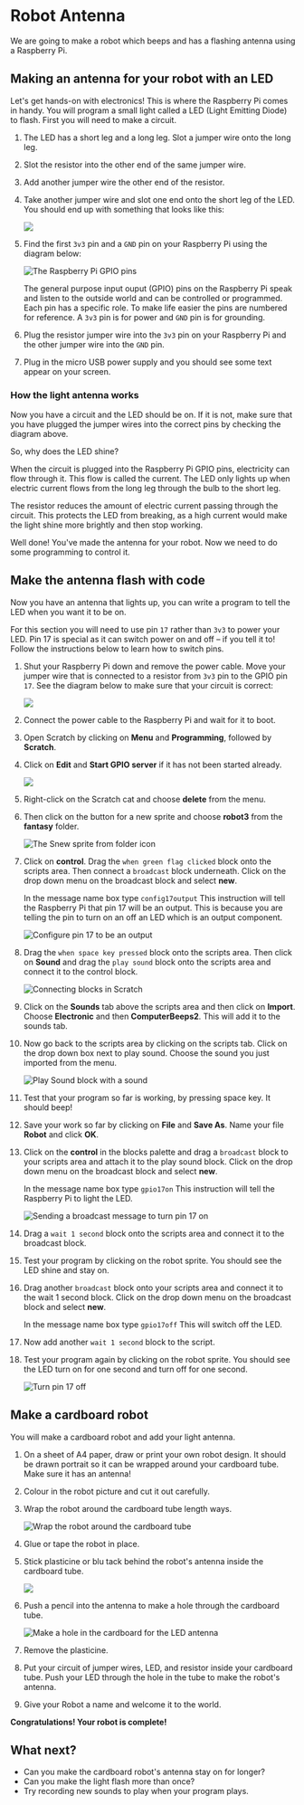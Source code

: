 # Robot Antenna

We are going to make a robot which beeps and has a flashing antenna using a Raspberry Pi.

## Making an antenna for your robot with an LED

Let's get hands-on with electronics!  This is where the Raspberry Pi comes in handy. You will program a small light called a LED (Light Emitting Diode) to flash. First you will need to make a circuit. 

1.  The LED has a short leg and a long leg. Slot a jumper wire onto the long leg.

2.  Slot the resistor into the other end of the same jumper wire.

3.  Add another jumper wire the other end of the resistor.

4.  Take another jumper wire and slot one end onto the short leg of the LED. You should end up with something that looks like this:

    ![](images/led-wired.png)

5.  Find the first `3v3` pin and a `GND` pin on your Raspberry Pi using the diagram below:

    ![](images/gpio.png "The Raspberry Pi GPIO pins")

    The general purpose input ouput (GPIO) pins on the Raspberry Pi speak and listen to the outside world and can be          controlled or programmed.  Each pin has a specific role. To make life easier the pins are numbered for reference. A `3v3` pin is for power and `GND` pin is for grounding.

6.  Plug the resistor jumper wire into the `3v3` pin on your Raspberry Pi and the other jumper wire into the `GND` pin.

7.  Plug in the micro USB power supply and you should see some text appear on your screen.

### How the light antenna works

Now you have a circuit and the LED should be on. If it is not, make sure that you have plugged the jumper wires into the correct pins by checking the diagram above.

So, why does the LED shine?

When the circuit is plugged into the Raspberry Pi GPIO pins, electricity can flow through it. This flow is called the current. The LED only lights up when electric current flows from the long leg through the bulb to the short leg.

The resistor reduces the amount of electric current passing through the circuit. This protects the LED from breaking, as a high current would make the light shine more brightly and then stop working.

Well done! You've made the antenna for your robot. Now we need to do some programming to control it.

## Make the antenna flash with code

Now you have an antenna that lights up, you can write a program to tell the LED when you want it to be on.

For this section you will need to use pin `17` rather than `3v3` to power your LED. Pin 17 is special as it can switch power on and off – if you tell it to! Follow the instructions below to learn how to switch pins.

1.  Shut your Raspberry Pi down and remove the power cable. Move your jumper wire that is connected to a resistor from `3v3` pin to the GPIO pin `17`. See the diagram below to make sure that your circuit is correct:

    ![](images/finished-circuit.png)

1.  Connect the power cable to the Raspberry Pi and wait for it to boot.

1.  Open Scratch by clicking on **Menu** and **Programming**, followed by **Scratch**.

1.  Click on **Edit** and **Start GPIO server** if it has not been started already.  

    ![](images/gpio-server.png)

1.  Right-click on the Scratch cat and choose **delete** from the menu.

1. Then click on the button for a new sprite and choose **robot3** from the **fantasy** folder.

    ![](images/new_sprite.png "The Snew sprite from folder icon")

1. Click on **control**. Drag the `when green flag clicked` block onto the scripts area. Then connect a `broadcast` block underneath. Click on the drop down menu on the broadcast block and select **new**.

    In the message name box type `config17output` This instruction will tell the Raspberry Pi that pin 17 will be an output. This is because you are telling the pin to turn on an off an LED which is an output component. 
    
    ![](images/setup-blocks.png "Configure pin 17 to be an output")

1. Drag the `when space key pressed` block onto the scripts area. Then click on **Sound** and drag the `play sound` block onto the scripts area and connect it to the control block.

    ![](images/play_sound.png "Connecting blocks in Scratch")

1.  Click on the **Sounds** tab above the scripts area and then click on **Import**. Choose **Electronic** and then **ComputerBeeps2**. This will add it to the sounds tab.

1.  Now go back to the scripts area by clicking on the scripts tab. Click on the drop down box next to play sound. Choose the sound you just imported from the menu.

    ![](images/play_sound_beep.png "Play Sound block with a sound")

1. Test that your program so far is working, by pressing space key. It should beep!

1. Save your work so far by clicking on **File** and **Save As**. Name your file **Robot** and click **OK**.

1. Click on the **control** in the blocks palette and drag a `broadcast` block to your scripts area and attach it to the play sound block. Click on the drop down menu on the broadcast block and select **new**.

    In the message name box type `gpio17on` This instruction will tell the Raspberry Pi to light the LED.

    ![](images/pin11on.png "Sending a broadcast message to turn pin 17 on")

1. Drag a `wait 1 second` block onto the scripts area and connect it to the broadcast block.

1. Test your program by clicking on the robot sprite. You should see the LED shine and stay on.

1. Drag another `broadcast` block onto your scripts area and connect it to the wait 1 second block. Click on the drop down menu on the broadcast block and select **new**.

    In the message name box type `gpio17off` This will switch off the LED.

1. Now add another `wait 1 second` block to the script.

1. Test your program again by clicking on the robot sprite. You should see the LED turn on for one second and turn off for one second.

    ![](images/pin17-on-off.png "Turn pin 17 off")

## Make a cardboard robot

You will make a cardboard robot and add your light antenna.

1.  On a sheet of A4 paper, draw or print your own robot design. It should be drawn portrait so it can be wrapped around your cardboard tube. Make sure it has an antenna!

2.  Colour in the robot picture and cut it out carefully.

3.  Wrap the robot around the cardboard tube length ways.

    ![](images/cardboard.png "Wrap the robot around the cardboard tube")

4.  Glue or tape the robot in place.

5.  Stick plasticine or blu tack behind the robot's antenna inside the cardboard tube.

    ![](images/cardboard2.png)

6.  Push a pencil into the antenna to make a hole through the cardboard tube.

    ![](images/cardboard3.png "Make a hole in the cardboard for the LED antenna")

7.  Remove the plasticine.

8.  Put your circuit of jumper wires, LED, and resistor inside your cardboard tube. Push your LED through the hole in the tube to make the robot's antenna.

9.  Give your Robot a name and welcome it to the world.

**Congratulations! Your robot is complete!**

## What next?

-   Can you make the cardboard robot's antenna stay on for longer?
-   Can you make the light flash more than once?
-   Try recording new sounds to play when your program plays.
